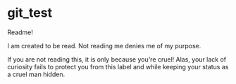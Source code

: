 # git_test

Readme! 

I am created to be read. Not reading me denies me of my purpose. 

If you are not reading this, it is only because you're cruel! Alas, your lack of curiosity fails to protect you from this label and while keeping your status as a cruel man hidden. 